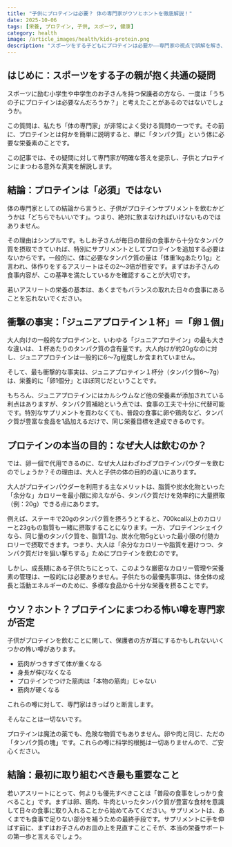 ```yaml
---
title: "子供にプロテインは必要？ 体の専門家がウソとホントを徹底解説！"
date: 2025-10-06
tags: [栄養, プロテイン, 子供, スポーツ, 健康]
category: health
image: /article_images/health/kids-protein.png
description: "スポーツをする子どもにプロテインは必要か――専門家の視点で誤解を解き、食事での対応方法をわかりやすく解説します。"
---
```


## はじめに：スポーツをする子の親が抱く共通の疑問

スポーツに励む小学生や中学生のお子さんを持つ保護者の方なら、一度は「うちの子にプロテインは必要なんだろうか？」と考えたことがあるのではないでしょうか。

この質問は、私たち「体の専門家」が非常によく受ける質問の一つです。その前に、プロテインとは何かを簡単に説明すると、単に「タンパク質」という体に必要な栄養素のことです。

この記事では、その疑問に対して専門家が明確な答えを提示し、子供とプロテインにまつわる意外な真実を解説します。

## 結論：プロテインは「必須」ではない

体の専門家としての結論から言うと、子供がプロテインサプリメントを飲むかどうかは「どちらでもいいです」。つまり、絶対に飲まなければいけないものではありません。

その理由はシンプルです。もしお子さんが毎日の普段の食事から十分なタンパク質を摂取できていれば、特別にサプリメントとしてプロテインを追加する必要はないからです。一般的に、体に必要なタンパク質の量は「体重1kgあたり1g」と言われ、体作りをするアスリートはその2〜3倍が目安です。まずはお子さんの食事内容が、この基準を満たしているかを確認することが大切です。

若いアスリートの栄養の基本は、あくまでもバランスの取れた日々の食事にあることを忘れないでください。

## 衝撃の事実：「ジュニアプロテイン１杯」＝「卵１個」

大人向けの一般的なプロテインと、いわゆる「ジュニアプロテイン」の最も大きな違いは、１杯あたりのタンパク質の含有量です。大人向けが約20gなのに対し、ジュニアプロテインは一般的に6〜7g程度しか含まれていません。

そして、最も衝撃的な事実は、ジュニアプロテイン１杯分（タンパク質6〜7g）は、栄養的に「卵1個分」とほぼ同じだということです。

もちろん、ジュニアプロテインにはカルシウムなど他の栄養素が添加されている利点はありますが、タンパク質補給という点では、食事の工夫で十分に代替可能です。特別なサプリメントを買わなくても、普段の食事に卵や鶏肉など、タンパク質が豊富な食品を1品加えるだけで、同じ栄養目標を達成できるのです。

## プロテインの本当の目的：なぜ大人は飲むのか？

では、卵一個で代用できるのに、なぜ大人はわざわざプロテインパウダーを飲むのでしょうか？その理由は、大人と子供の体の目的の違いにあります。

大人がプロテインパウダーを利用する主なメリットは、脂質や炭水化物といった「余分な」カロリーを最小限に抑えながら、タンパク質だけを効率的に大量摂取（例：20g）できる点にあります。

例えば、ステーキで20gのタンパク質を摂ろうとすると、700kcal以上のカロリーと23gもの脂質も一緒に摂取することになります。一方、プロテインシェイクなら、同じ量のタンパク質を、脂質1.2g、炭水化物5gといった最小限の付随カロリーで摂取できます。つまり、大人は「余分なカロリーや脂質を避けつつ、タンパク質だけを狙い撃ちする」ためにプロテインを飲むのです。

しかし、成長期にある子供たちにとって、このような厳密なカロリー管理や栄養素の管理は、一般的には必要ありません。子供たちの最優先事項は、体全体の成長と活動エネルギーのために、多様な食品から十分な栄養を摂ることです。

## ウソ？ホント？プロテインにまつわる怖い噂を専門家が否定

子供がプロテインを飲むことに関して、保護者の方が耳にするかもしれないいくつかの怖い噂があります。

- 筋肉がつきすぎて体が重くなる
- 身長が伸びなくなる
- プロテインでつけた筋肉は「本物の筋肉」じゃない
- 筋肉が硬くなる

これらの噂に対して、専門家はきっぱりと断言します。

そんなことは一切ないです。

プロテインは魔法の薬でも、危険な物質でもありません。卵や肉と同じ、ただの「タンパク質の塊」です。これらの噂に科学的根拠は一切ありませんので、ご安心ください。

## 結論：最初に取り組むべき最も重要なこと

若いアスリートにとって、何よりも優先すべきことは「普段の食事をしっかり食べること」です。まずは卵、鶏肉、牛肉といったタンパク質が豊富な食材を意識して日々の食事に取り入れることから始めてみてください。サプリメントは、あくまでも食事で足りない部分を補うための最終手段です。サプリメントに手を伸ばす前に、まずはお子さんのお皿の上を見直すことこそが、本当の栄養サポートの第一歩と言えるでしょう。
